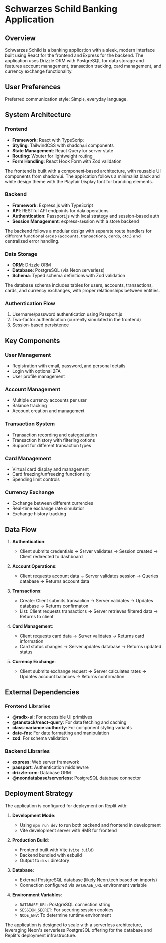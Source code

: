 # Schwarzes Schild Banking Application

## Overview
Schwarzes Schild is a banking application with a sleek, modern interface built using React for the frontend and Express for the backend. The application uses Drizzle ORM with PostgreSQL for data storage and features account management, transaction tracking, card management, and currency exchange functionality.

## User Preferences
Preferred communication style: Simple, everyday language.

## System Architecture

### Frontend
- **Framework**: React with TypeScript
- **Styling**: TailwindCSS with shadcn/ui components
- **State Management**: React Query for server state
- **Routing**: Wouter for lightweight routing
- **Form Handling**: React Hook Form with Zod validation

The frontend is built with a component-based architecture, with reusable UI components from shadcn/ui. The application follows a minimalist black and white design theme with the Playfair Display font for branding elements.

### Backend
- **Framework**: Express.js with TypeScript
- **API**: RESTful API endpoints for data operations
- **Authentication**: Passport.js with local strategy and session-based auth
- **Session Management**: express-session with a store backend

The backend follows a modular design with separate route handlers for different functional areas (accounts, transactions, cards, etc.) and centralized error handling.

### Data Storage
- **ORM**: Drizzle ORM
- **Database**: PostgreSQL (via Neon serverless)
- **Schema**: Typed schema definitions with Zod validation

The database schema includes tables for users, accounts, transactions, cards, and currency exchanges, with proper relationships between entities.

### Authentication Flow
1. Username/password authentication using Passport.js
2. Two-factor authentication (currently simulated in the frontend)
3. Session-based persistence

## Key Components

### User Management
- Registration with email, password, and personal details
- Login with optional 2FA
- User profile management

### Account Management
- Multiple currency accounts per user
- Balance tracking
- Account creation and management

### Transaction System
- Transaction recording and categorization
- Transaction history with filtering options
- Support for different transaction types

### Card Management
- Virtual card display and management
- Card freezing/unfreezing functionality
- Spending limit controls

### Currency Exchange
- Exchange between different currencies
- Real-time exchange rate simulation
- Exchange history tracking

## Data Flow

1. **Authentication**:
   - Client submits credentials → Server validates → Session created → Client redirected to dashboard

2. **Account Operations**:
   - Client requests account data → Server validates session → Queries database → Returns account data

3. **Transactions**:
   - Create: Client submits transaction → Server validates → Updates database → Returns confirmation
   - List: Client requests transactions → Server retrieves filtered data → Returns to client

4. **Card Management**:
   - Client requests card data → Server validates → Returns card information
   - Card status changes → Server updates database → Returns updated status

5. **Currency Exchange**:
   - Client submits exchange request → Server calculates rates → Updates account balances → Returns confirmation

## External Dependencies

### Frontend Libraries
- **@radix-ui**: For accessible UI primitives
- **@tanstack/react-query**: For data fetching and caching
- **class-variance-authority**: For component styling variants
- **date-fns**: For date formatting and manipulation
- **zod**: For schema validation

### Backend Libraries
- **express**: Web server framework
- **passport**: Authentication middleware
- **drizzle-orm**: Database ORM
- **@neondatabase/serverless**: PostgreSQL database connector

## Deployment Strategy

The application is configured for deployment on Replit with:

1. **Development Mode**:
   - Using `npm run dev` to run both backend and frontend in development
   - Vite development server with HMR for frontend

2. **Production Build**:
   - Frontend built with Vite (`vite build`)
   - Backend bundled with esbuild
   - Output to `dist` directory

3. **Database**:
   - External PostgreSQL database (likely Neon.tech based on imports)
   - Connection configured via `DATABASE_URL` environment variable

4. **Environment Variables**:
   - `DATABASE_URL`: PostgreSQL connection string
   - `SESSION_SECRET`: For securing session cookies
   - `NODE_ENV`: To determine runtime environment

The application is designed to scale with a serverless architecture, leveraging Neon's serverless PostgreSQL offering for the database and Replit's deployment infrastructure.